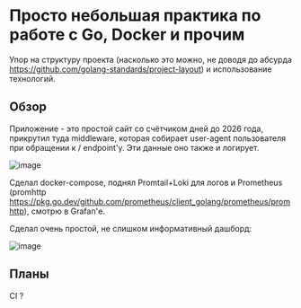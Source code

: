 # Просто небольшая практика по работе с Go, Docker и прочим

Упор на структуру проекта (насколько это можно, не доводя до абсурда https://github.com/golang-standards/project-layout) и использование технологий.

## Обзор
Приложение - это простой сайт со счётчиком дней до 2026 года, прикрутил туда middleware, которая собирает user-agent пользователя при обращении к / endpoint'у. Эти данные оно также и логирует.

![image](https://github.com/user-attachments/assets/8dd63548-48c3-4c96-b3ff-de7ade5f9754)

Сделал docker-compose, поднял Promtail+Loki для логов и Prometheus (promhttp https://pkg.go.dev/github.com/prometheus/client_golang/prometheus/promhttp), смотрю в Grafan'е. 

Сделал очень простой, не слишком информативный дашборд:

![image](https://github.com/user-attachments/assets/3d93d467-84d2-4119-89f3-1b3c26365757)

## Планы
CI ?
